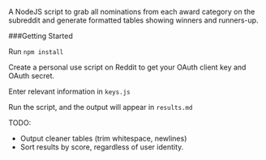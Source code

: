 A NodeJS script to grab all nominations from each award category on the subreddit and generate formatted tables showing  winners and runners-up.

###Getting Started

Run `npm install`

Create a personal use script on Reddit to get your OAuth client key and OAuth secret.

Enter relevant information in `keys.js`

Run the script, and the output will appear in `results.md`

TODO:

* Output cleaner tables (trim whitespace, newlines)
* Sort results by score, regardless of user identity.